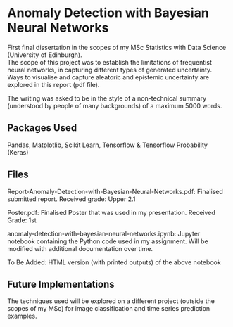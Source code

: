# Anomaly Detection with Bayesian Neural Networks

First final dissertation in the scopes of my MSc Statistics with Data Science (University of Edinburgh). \
The scope of this project was to establish the limitations of frequentist neural networks, in capturing different types of generated uncertainty.\
Ways to visualise and capture aleatoric and epistemic uncertainty are explored in this report (pdf file).

The writing was asked to be in the style of a non-technical summary (understood by people of many backgrounds) of a maximum 5000 words.

## Packages Used
 
Pandas, Matplotlib, Scikit Learn, Tensorflow  & Tensorflow Probability (Keras)



## Files


Report-Anomaly-Detection-with-Bayesian-Neural-Networks.pdf: Finalised submitted report. Received grade: Upper 2.1 

Poster.pdf: Finalised Poster that was used in my presentation. Received Grade: 1st

anomaly-detection-with-bayesian-neural-networks.ipynb: Jupyter notebook containing the Python code used in my assignment. Will be modified with additional documentation over time.

To Be Added: HTML version (with printed outputs) of the above notebook 






## Future Implementations

The techniques used will be explored on a different project (outside the scopes of my MSc) for image classification and time series prediction examples.

